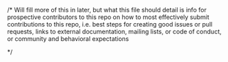 /* Will fill more of this in later, but what this file should detail is info for prospective contributors to this repo on how to most effectively submit contributions to this repo, i.e. best steps for creating good issues or pull requests, links to external documentation, mailing lists, or code of conduct, or community and behavioral expectations

*/